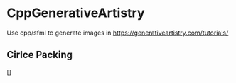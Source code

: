 # CppGenerativeArtistry
Use cpp/sfml to generate images in https://generativeartistry.com/tutorials/  

## Cirlce Packing

[]